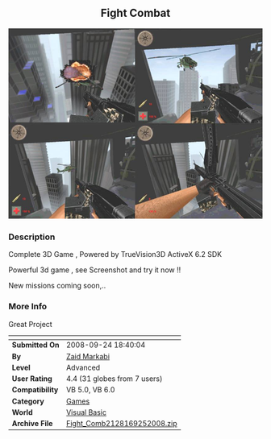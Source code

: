 ﻿<div align="center">

## Fight Combat

<img src="PIC2008925105423089.jpg">
</div>

### Description

Complete 3D Game , Powered by TrueVision3D ActiveX 6.2 SDK

Powerful 3d game , see Screenshot and try it now !!

New missions coming soon,..
 
### More Info
 
Great Project


<span>             |<span>
---                |---
**Submitted On**   |2008-09-24 18:40:04
**By**             |[Zaid Markabi](https://github.com/Planet-Source-Code/PSCIndex/blob/master/ByAuthor/zaid-markabi.md)
**Level**          |Advanced
**User Rating**    |4.4 (31 globes from 7 users)
**Compatibility**  |VB 5\.0, VB 6\.0
**Category**       |[Games](https://github.com/Planet-Source-Code/PSCIndex/blob/master/ByCategory/games__1-38.md)
**World**          |[Visual Basic](https://github.com/Planet-Source-Code/PSCIndex/blob/master/ByWorld/visual-basic.md)
**Archive File**   |[Fight\_Comb2128169252008\.zip](https://github.com/Planet-Source-Code/zaid-markabi-fight-combat__1-71122/archive/master.zip)








